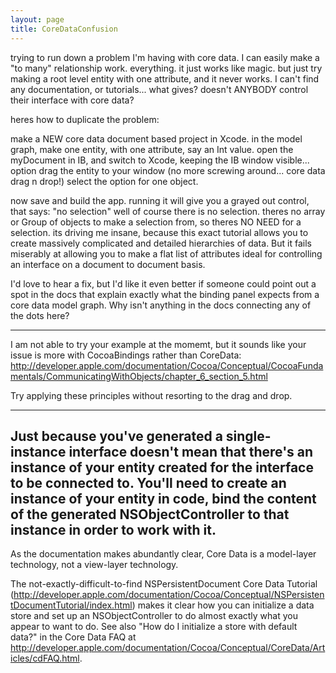 ```yaml
---
layout: page
title: CoreDataConfusion
---
```


trying to run down a problem I'm having with core data. I can easily make a "to many" relationship work. everything. it just works like magic.  but just try making a root level entity with one attribute, and it never works.  I can't find any documentation, or tutorials... what gives? doesn't ANYBODY control their interface with core data? 

heres how to duplicate the problem:

make a NEW core data document based project in Xcode.
in the model graph, make one entity, with one attribute, say an Int value.
open the myDocument in IB, and switch to Xcode, keeping the IB window visible... option drag the entity to your window (no more screwing around... core data drag n drop!)  select the option for one object.

now save and build the app.
running it will give you a grayed out control, that says: "no selection"  well of course there is no selection. theres no array or Group of objects to make a selection from, so theres NO NEED for a selection.  its driving me insane, because this exact tutorial allows you to create massively complicated and detailed hierarchies of data.  But it fails miserably at allowing you to make a flat list of attributes ideal for controlling an interface on a document to document basis.

I'd love to hear a fix, but I'd like it even better if someone could point out a spot in the docs that explain exactly what the binding panel expects from a core data model graph.  Why isn't anything in the docs connecting any of the dots here? 

----

I am not able to try your example at the momemt, but it sounds like your issue is more with CocoaBindings rather than CoreData:
http://developer.apple.com/documentation/Cocoa/Conceptual/CocoaFundamentals/CommunicatingWithObjects/chapter_6_section_5.html

Try applying these principles without resorting to the drag and drop.

----

Just because you've generated a single-instance interface doesn't mean that there's an instance of your entity created for the interface to be connected to.  You'll need to create an instance of your entity in code, bind the content of the generated NSObjectController to that instance in order to work with it.
----

As the documentation makes abundantly clear, Core Data is a model-layer technology, not a view-layer technology.

The not-exactly-difficult-to-find NSPersistentDocument Core Data Tutorial (http://developer.apple.com/documentation/Cocoa/Conceptual/NSPersistentDocumentTutorial/index.html) makes it clear how you can initialize a data store and set up an NSObjectController to do almost exactly what you appear to want to do.  See also "How do I initialize a store with default data?" in the Core Data FAQ at http://developer.apple.com/documentation/Cocoa/Conceptual/CoreData/Articles/cdFAQ.html.

